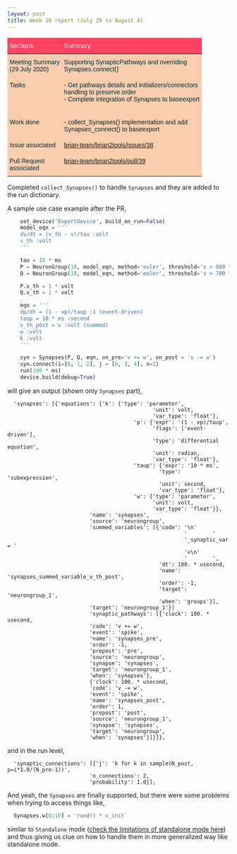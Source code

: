 ```yaml
---
layout: post
title: Week 10 report (July 29 to August 4)
---
```


<style type="text/css">
.tg  {border-collapse:collapse;border-color:#C44D58;border-spacing:0;}
.tg td{background-color:#F9CDAD;border-color:#C44D58;border-style:solid;border-width:0px;color:#002b36;
  font-family:Arial, sans-serif;font-size:14px;overflow:hidden;padding:10px 5px;word-break:normal;}
.tg th{background-color:#FE4365;border-color:#C44D58;border-style:solid;border-width:0px;color:#fdf6e3;
  font-family:Arial, sans-serif;font-size:14px;font-weight:normal;overflow:hidden;padding:10px 5px;word-break:normal;}
.tg .tg-0lax{text-align:left;vertical-align:top}
</style>
<table class="tg">
<thead>
  <tr>
    <th class="tg-0lax">Sections</th>
    <th class="tg-0lax">Summary</th>
  </tr>
</thead>
<tbody>
  <tr>
    <td class="tg-0lax">Meeting Summary<br>(29 July 2020)<br></td>
    <td class="tg-0lax">Supporting SynapticPathways and overriding<br>Synapses.connect()<br></td>
  </tr>
  <tr>
    <td class="tg-0lax">Tasks</td>
    <td class="tg-0lax"><span style="font-weight:400;font-style:normal;text-decoration:none">- Get pathways details and initializers/connectors</span><br><span style="font-weight:400;font-style:normal;text-decoration:none">handling to preserve order</span><br>- Complete integration of Synapses to baseexport<br><br></td>
  </tr>
  <tr>
    <td class="tg-0lax">Work done</td>
    <td class="tg-0lax">- collect_Synapses() implementation and add<br>Synapses_connect() to baseexport<br></td>
  </tr>
  <tr>
    <td class="tg-0lax">Issue associated</td>
    <td class="tg-0lax"><a href="https://github.com/brian-team/brian2tools/issues/38" target="_blank" rel="noopener noreferrer">brian-team/brian2tools/issues/38</a></td>
  </tr>
  <tr>
    <td class="tg-0lax">Pull Request<br>associated<br></td>
    <td class="tg-0lax"><a href="https://github.com/brian-team/brian2tools/pull/39" target="_blank" rel="noopener noreferrer">brian-team/brian2tools/pull/39</a></td>
  </tr>
</tbody>
</table>

Completed `collect_Synapses()` to handle `Synapses` and they are added to the run dictionary.

A sample use case example after the PR,

```python
    set_device('ExportDevice', build_on_run=False)
    model_eqn = '''
    dv/dt = (v_th - v)/tau :volt
    v_th :volt
    '''

    tau = 10 * ms
    P = NeuronGroup(10, model_eqn, method='euler', threshold='v > 900 * mV')
    Q = NeuronGroup(10, model_eqn, method='euler', threshold='v > 700 * mV', reset = 'v = 100 * mV')

    P.v_th = 1 * volt
    Q.v_th = 1 * volt

    eqn = '''
    dp/dt = (1 - vp)/taup :1 (event-driven)
    taup = 10 * ms :second
    v_th_post = v :volt (summed)
    w :volt
    k :volt
    '''

    syn = Synapses(P, Q, eqn, on_pre='v += w', on_post = 'v -= w')
    syn.connect(i=[0, 1, 2], j = [0, 3, 4], n=2)
    run(100 * ms)
    device.build(debug=True)
```
will give an output (shown only `Synapses` part),


```
  'synapses': [{'equations': {'k': {'type': 'parameter',
                                              'unit': volt,
                                              'var_type': 'float'},
                                        'p': {'expr': '(1 - vp)/taup',
                                              'flags': ['event-driven'],
                                              'type': 'differential equation',
                                              'unit': radian,
                                              'var_type': 'float'},
                                        'taup': {'expr': '10 * ms',
                                                'type': 'subexpression',
                                                'unit': second,
                                                'var_type': 'float'},
                                        'w': {'type': 'parameter',
                                              'unit': volt,
                                              'var_type': 'float'}},
                          'name': 'synapses',
                          'source': 'neurongroup',
                          'summed_variables': [{'code': '\n'
                                                        '        '
                                                        '_synaptic_var = '
                                                        'v\n'
                                                        '        ',
                                                'dt': 100. * usecond,
                                                'name': 'synapses_summed_variable_v_th_post',
                                                'order': -1,
                                                'target': 'neurongroup_1',
                                                'when': 'groups'}],
                          'target': 'neurongroup_1'}]
                          'synaptic_pathways': [{'clock': 100. * usecond,
                          'code': 'v += w',
                          'event': 'spike',
                          'name': 'synapses_pre',
                          'order': -1,
                          'prepost': 'pre',
                          'source': 'neurongroup',
                          'synapse': 'synapses',
                          'target': 'neurongroup_1',
                          'when': 'synapses'},
                          {'clock': 100. * usecond,
                          'code': 'v -= w',
                          'event': 'spike',
                          'name': 'synapses_post',
                          'order': 1,
                          'prepost': 'post',
                          'source': 'neurongroup_1',
                          'synapse': 'synapses',
                          'target': 'neurongroup',
                          'when': 'synapses'}]}]},
```
and in the run level,
```
  'synaptic_connections': [{'j': 'k for k in sample(N_post, p=i*1.0/(N_pre-1))',
                          'n_connections': 2,
                          'probability': 1.0}],
```
And yeah, the `Synapses` are finally supported, but there were some problems when trying to access things like,
```python
  Synapses.w[0:10] = 'rand() * v_init`
```
similar to `Standalone` mode ([check the limitations of standalone mode here](https://brian2.readthedocs.io/en/stable/user/computation.html#limitations)) and
thus giving us clue on how to handle them in more generalized way like standalone mode.
